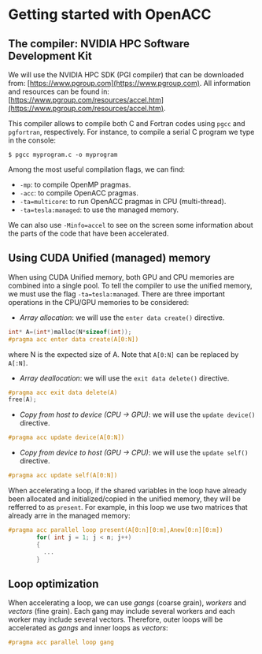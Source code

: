 # Getting started with OpenACC

## The compiler: NVIDIA HPC Software Development Kit

We will use the NVIDIA HPC SDK (PGI compiler) that can be downloaded from: [https://www.pgroup.com](https://www.pgroup.com). All information and resources can be found in: [https://www.pgroup.com/resources/accel.htm](https://www.pgroup.com/resources/accel.htm).

This compiler allows to compile both C and Fortran codes using ```pgcc``` and ```pgfortran```, respectively. For instance, to compile a serial C program we type in the console:

```
$ pgcc myprogram.c -o myprogram
```

Among the most useful compilation flags, we can find:

- ```-mp```: to compile OpenMP pragmas.
- ```-acc```: to compile OpenACC pragmas.
- ```-ta=multicore```: to run OpenACC pragmas in CPU (multi-thread).
- ```-ta=tesla:managed```: to use the managed memory.

We can also use  ```-Minfo=accel``` to see on the screen some information about the parts of the code that have been accelerated.

## Using CUDA Unified (managed) memory

When using CUDA Unified memory, both GPU and CPU memories are combined into a single pool. To tell the compiler to use the unified memory, we must use the flag ```-ta=tesla:managed```. There are three important operations in the CPU/GPU memories to be considered:

- *Array allocation*: we will use the ```enter data create()``` directive.
```c
int* A=(int*)malloc(N*sizeof(int));
#pragma acc enter data create(A[0:N])
```
where N is the expected size of A. Note that ```A[0:N]``` can be replaced by ```A[:N]```.

- *Array deallocation*: we will use the ```exit data delete()``` directive.
```c
#pragma acc exit data delete(A)
free(A);
```

- *Copy from host to device (CPU -> GPU)*: we will use the ```update device()``` directive.
```c
#pragma acc update device(A[0:N])
```

- *Copy from device to host (GPU -> CPU)*: we will use the ```update self()``` directive.
```c
#pragma acc update self(A[0:N])
```

When accelerating a loop, if the shared variables in the loop have already been allocated and initialized/copied in the unified memory, they will be refferred to as ```present```. For example, in this loop we use two matrices that already arre in the managed memory:
```c
#pragma acc parallel loop present(A[0:n][0:m],Anew[0:n][0:m])  
        for( int j = 1; j < n; j++)
        { 
          ...
        }
```
## Loop optimization

When accelerating a loop, we can use *gangs* (coarse grain), *workers* and *vectors* (fine grain). Each gang may include several workers and each worker may include several vectors. Therefore, outer loops will be accelerated as *gangs* and inner loops as *vectors*:
```c
#pragma acc parallel loop gang
```

